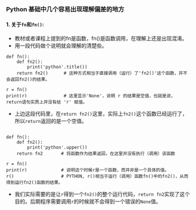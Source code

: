 ### Python 基础中几个容易出现理解偏差的地方

#### 1. 关于`fn`和`fn()`:

- 教材或者课程上提到的fn是函数，fn()是函数调用，在理解上还是出现混淆。
- 用一段代码做个说明就会理解的清楚些。
```
def fn():
    def fn2():
        print('python'.title())
    return fn2()      # 这种方式相当于直接调用（运行）了'fn2()'这个函数，并不会返回fn2()的结果。

r = fn()
print(r)              # 这里显示'None'，说明 r 的结果是空值，也就是说，return语句实质上并没有给 'r' 赋值。
```
- 上边这段代码里，在`return fn2()`这里，实际上`fn2()`这个函数已经运行了，所以`return`返回的是一个空值。  

```

def fn():
    def fn2():
        print('python'.upper())
    return fn2       # 将函数作为结果返回，在这里并没有执行（调用）该函数

r = fn()
print(r)             # 说明这个时候r是一个函数，而并非是一个具体的值。
r()                  # PYTHON, r()相当于运行（调用）函数fn()中的fn2()，从而得到运行fn2()函数的结果。

```
- 我们实际需要的是让`r`得到一个`fn2()`的整个运行代码，`return fn2`实现了这个目的。后期程序需要调用`r`的时候就不会得到一个错误的`None`值。

